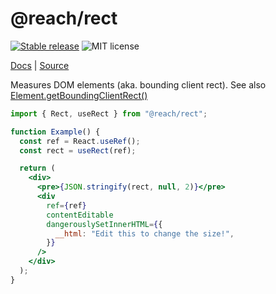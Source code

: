 # @reach/rect

[![Stable release](https://img.shields.io/npm/v/@reach/rect.svg)](https://npm.im/@reach/rect) ![MIT license](https://badgen.now.sh/badge/license/MIT)

[Docs](https://reach.tech/rect) | [Source](https://github.com/reach/reach-ui/tree/main/packages/rect)

Measures DOM elements (aka. bounding client rect). See also [Element.getBoundingClientRect()](https://developer.mozilla.org/en-US/docs/Web/API/Element/getBoundingClientRect)

```jsx
import { Rect, useRect } from "@reach/rect";

function Example() {
  const ref = React.useRef();
  const rect = useRect(ref);

  return (
    <div>
      <pre>{JSON.stringify(rect, null, 2)}</pre>
      <div
        ref={ref}
        contentEditable
        dangerouslySetInnerHTML={{
          __html: "Edit this to change the size!",
        }}
      />
    </div>
  );
}
```
